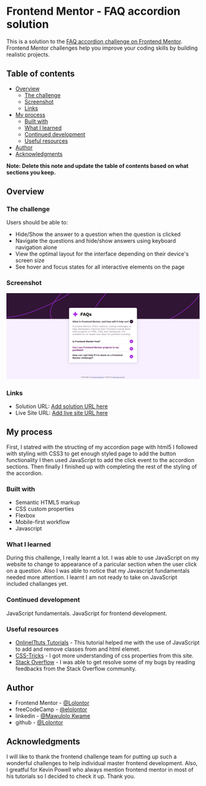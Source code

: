 # Frontend Mentor - FAQ accordion solution

This is a solution to the [FAQ accordion challenge on Frontend Mentor](https://www.frontendmentor.io/challenges/faq-accordion-wyfFdeBwBz). Frontend Mentor challenges help you improve your coding skills by building realistic projects. 

## Table of contents

- [Overview](#overview)
  - [The challenge](#the-challenge)
  - [Screenshot](#screenshot)
  - [Links](#links)
- [My process](#my-process)
  - [Built with](#built-with)
  - [What I learned](#what-i-learned)
  - [Continued development](#continued-development)
  - [Useful resources](#useful-resources)
- [Author](#author)
- [Acknowledgments](#acknowledgments)

**Note: Delete this note and update the table of contents based on what sections you keep.**

## Overview

### The challenge

Users should be able to:

- Hide/Show the answer to a question when the question is clicked
- Navigate the questions and hide/show answers using keyboard navigation alone
- View the optimal layout for the interface depending on their device's screen size
- See hover and focus states for all interactive elements on the page

### Screenshot

![](./screenshot/screenshot.jpg)


### Links

- Solution URL: [Add solution URL here](https://your-solution-url.com)
- Live Site URL: [Add live site URL here](https://your-live-site-url.com)

## My process
First, I statred with the structing of my accordion page with html5 
I followed with styling with CSS3 to get enough styled page to add the button functionality
I then used JavaScript to add the click event to the accordion sections.
Then finally I finished up with completing the rest of the styling of the accordion.

### Built with

- Semantic HTML5 markup
- CSS custom properties
- Flexbox
- Mobile-first workflow
- Javascript


### What I learned
During this challenge, I really learnt a lot. I was able to use JavaScript on my website to change to appearance of a paricular section when the user click on a question. Also I was able to notice that my Javascript fundamentals needed more attention. I learnt I am not ready to take on JavaScript included challanges yet.


### Continued development

JavaScript fundamentals.
JavaScript for frontend development.


### Useful resources

- [OnlinelTtuts Tutorials](https://www.youtube.com/@OnlinelTtuts) - This tutorial helped me with the use of JavaScript to add and remove classes from and html elemet.
- [CSS-Tricks](https://www.css-tricks.com) - I got more understanding of css properties from this site.
- [Stack Overflow](https://www.stackoverflow.com) - I was able to get resolve some of my bugs by reading feedbacks from the Stack Overflow community.


## Author

- Frontend Mentor - [@Lolontor](https://www.frontendmentor.io/profile/Lolontor)
- freeCodeCamp - [@elolontor](https://www.freecodecamp.org/elolontor)
- linkedin - [@Mawulolo Kwame](https://www.linkedin.com/in/mawulolo-kwame-b54a171a1)
- github - [@Lolontor](https://github.com/Lolontor)



## Acknowledgments

I will like to thank the frontend challenge team for putting up such a wonderful challenges to help individual master frontend development. Also, I greatful for Kevin Powell who always mention frontend mentor in most of his tutorials so I decided to check it up. Thank you.


